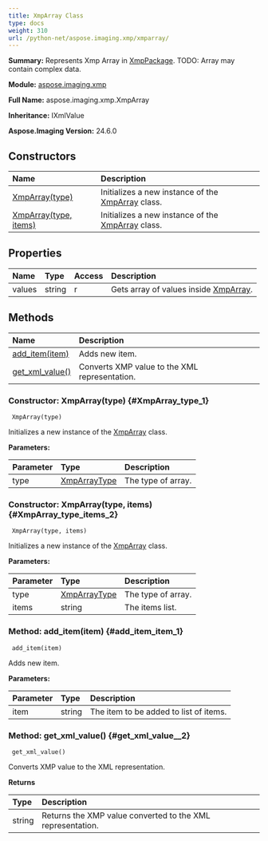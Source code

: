 ```yaml
---
title: XmpArray Class
type: docs
weight: 310
url: /python-net/aspose.imaging.xmp/xmparray/
---
```


**Summary:** Represents Xmp Array in [XmpPackage](/imaging/python-net/aspose.imaging.xmp/xmppackage/). TODO: Array may contain complex data.

**Module:** [aspose.imaging.xmp](/imaging/python-net/aspose.imaging.xmp/)

**Full Name:** aspose.imaging.xmp.XmpArray

**Inheritance:** IXmlValue

**Aspose.Imaging Version:** 24.6.0

## **Constructors**
| **Name** | **Description** |
| :- | :- |
| [XmpArray(type)](#XmpArray_type_1) | Initializes a new instance of the [XmpArray](/imaging/python-net/aspose.imaging.xmp/xmparray/) class. |
| [XmpArray(type, items)](#XmpArray_type_items_2) | Initializes a new instance of the [XmpArray](/imaging/python-net/aspose.imaging.xmp/xmparray/) class. |
## **Properties**
| **Name** | **Type** | **Access** | **Description** |
| :- | :- | :- | :- |
| values | string | r | Gets array of values inside [XmpArray](/imaging/python-net/aspose.imaging.xmp/xmparray/). |
## **Methods**
| **Name** | **Description** |
| :- | :- |
| [add_item(item)](#add_item_item_1) | Adds new item. |
| [get_xml_value()](#get_xml_value__2) | Converts XMP value to the XML representation. |


### Constructor: XmpArray(type) {#XmpArray_type_1}


```
 XmpArray(type) 
```

Initializes a new instance of the [XmpArray](/imaging/python-net/aspose.imaging.xmp/xmparray/) class.

**Parameters:**

| Parameter | Type | Description |
| :- | :- | :- |
| type | [XmpArrayType](/imaging/python-net/aspose.imaging.xmp/xmparraytype) | The type of array. |

### Constructor: XmpArray(type, items) {#XmpArray_type_items_2}


```
 XmpArray(type, items) 
```

Initializes a new instance of the [XmpArray](/imaging/python-net/aspose.imaging.xmp/xmparray/) class.

**Parameters:**

| Parameter | Type | Description |
| :- | :- | :- |
| type | [XmpArrayType](/imaging/python-net/aspose.imaging.xmp/xmparraytype) | The type of array. |
| items | string | The items list. |

### Method: add_item(item) {#add_item_item_1}


```
 add_item(item) 
```

Adds new item.

**Parameters:**

| Parameter | Type | Description |
| :- | :- | :- |
| item | string | The item to be added to list of items. |

### Method: get_xml_value() {#get_xml_value__2}


```
 get_xml_value() 
```

Converts XMP value to the XML representation.

**Returns**

| Type | Description |
| :- | :- |
| string | Returns the XMP value converted to the XML representation. |


